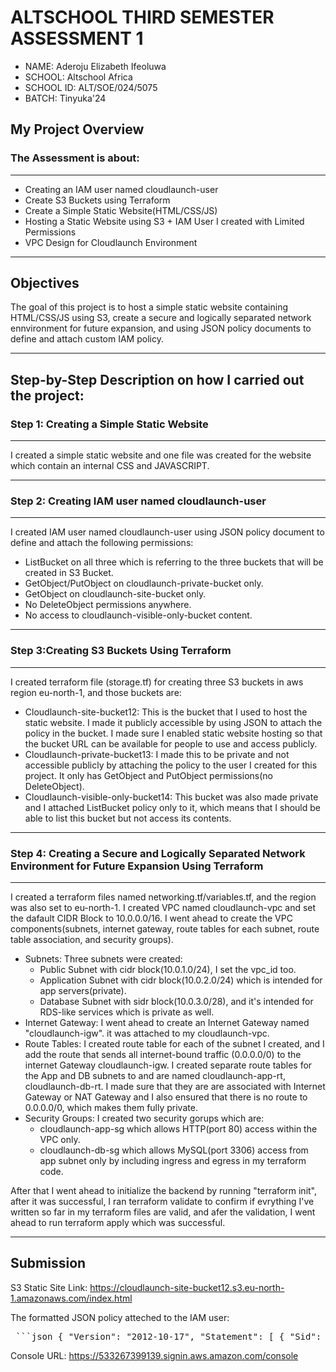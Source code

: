 # ALTSCHOOL THIRD SEMESTER ASSESSMENT 1

  - NAME: Aderoju Elizabeth Ifeoluwa
  - SCHOOL: Altschool Africa
  - SCHOOL ID: ALT/SOE/024/5075
  - BATCH: Tinyuka'24
  
  ## My Project Overview
### The Assessment is about:

--- 
- Creating an IAM user named cloudlaunch-user
- Create S3 Buckets using Terraform
- Create a Simple Static Website(HTML/CSS/JS)
- Hosting a Static Website using S3 + IAM User I created with Limited Permissions
-  VPC Design for Cloudlaunch Environment
  
  ---
  ## Objectives

The goal of this project is to host a simple static website containing HTML/CSS/JS using S3, create a secure and logically separated network ennvironment for future expansion, and using JSON policy documents to define and attach custom IAM policy.

---

## Step-by-Step Description on how I carried out the project:

### Step 1: Creating a Simple Static Website

---
I created a simple static website and one file was created for the website which contain an internal CSS and JAVASCRIPT.

---
### Step 2: Creating IAM user named cloudlaunch-user

---

I created IAM user named cloudlaunch-user using JSON policy document to define and attach the following permissions:

  - ListBucket on all three which is referring to the three buckets that will be created in S3 Bucket.
  - GetObject/PutObject on cloudlaunch-private-bucket only.
  - GetObject on cloudlaunch-site-bucket only.
  - No DeleteObject permissions anywhere.
  - No access to cloudlaunch-visible-only-bucket content.
  
  --- 
### Step 3:Creating S3 Buckets Using Terraform

---
I created terraform file (storage.tf) for creating three S3 buckets in aws region eu-north-1, and those buckets are:

  - Cloudlaunch-site-bucket12: This is the bucket that I used to host the static website. I made it publicly accessible by using JSON to attach the policy in the bucket. I made sure I enabled static website hosting so that the bucket URL can be available for people to use and access publicly. 
  - Cloudlaunch-private-bucket13: I made this to be private and not accessible publicly by attaching the policy to the user I created for this project. It only has GetObject and PutObject permissions(no DeleteObject).
  - Cloudlaunch-visible-only-bucket14: This bucket was also made private and I attached ListBucket  policy only to it, which means that I should be able to list this bucket but not access its contents.
  
  ---
  ### Step 4: Creating a Secure and Logically Separated Network Environment for Future Expansion Using Terraform

  ---
  I created a terraform files named networking.tf/variables.tf, and the region was also set to eu-north-1. I created VPC named cloudlaunch-vpc and set the dafault CIDR Block to 10.0.0.0/16.
  I went ahead to create the VPC components(subnets, internet gateway, route tables for each subnet, route table association, and security groups).
  
  - Subnets: Three subnets were created:
    - Public Subnet with cidr block(10.0.1.0/24), I set the vpc_id too.
    - Application Subnet with cidr block(10.0.2.0/24) which is intended for app servers(private).
    - Database Subnet with sidr block(10.0.3.0/28), and it's intended for RDS-like services which is private as well.
- Internet Gateway: I went ahead to create an Internet Gateway named "cloudlaunch-igw". it was attached to my cloudlaunch-vpc.
- Route Tables: I created route table for each of the subnet I created, and I add the route that sends all internet-bound traffic (0.0.0.0/0) to the internet Gateway cloudlaunch-igw. I created separate route tables for the App and DB subnets to and are named cloudlaunch-app-rt, cloudlaunch-db-rt. I made sure that they are are associated with Internet Gateway or NAT Gateway and I also ensured that there is no route to 0.0.0.0/0, which makes them fully private. 
- Security Groups: I created two security gorups which are:
  - cloudlaunch-app-sg which allows HTTP(port 80) access within the VPC only.
  - cloudlaunch-db-sg which allows MySQL(port 3306) access from app subnet only by including ingress and egress in my terraform code.
  
After that I went ahead to initialize the backend by running "terraform init", after it was successful, I ran terraform validate to confirm if evrything I've written so far in my terraform files are valid, and afer the validation, I went ahead to run terraform apply which was successful.

---
## Submission
S3 Static Site Link: https://cloudlaunch-site-bucket12.s3.eu-north-1.amazonaws.com/index.html

The formatted JSON policy atteched to the IAM user:
<pre> ```json { "Version": "2012-10-17", "Statement": [ { "Sid": "AllowListAllBuckets", "Effect": "Allow", "Action": "s3:ListBucket", "Resource": "arn:aws:s3:::*" }, { "Sid": "AllowS3PutAndGet", "Effect": "Allow", "Action": [ "s3:PutObject", "s3:GetObject" ], "Resource": "arn:aws:s3:::cloudlaunch-private-bucket-13/*" }, { "Sid": "DenyDeleteObjectEverywhere", "Effect": "Deny", "Action": "s3:DeleteObject", "Resource": "arn:aws:s3:::*/*" }, { "Sid": "DenyAllAccessToSpecificBucket", "Effect": "Deny", "Action": "s3:*", "Resource": "arn:aws:s3:::cloudlaunch-visible-only-bucket14/*" } ] } ``` </pre>

Console URL: https://533267399139.signin.aws.amazon.com/console
  
  